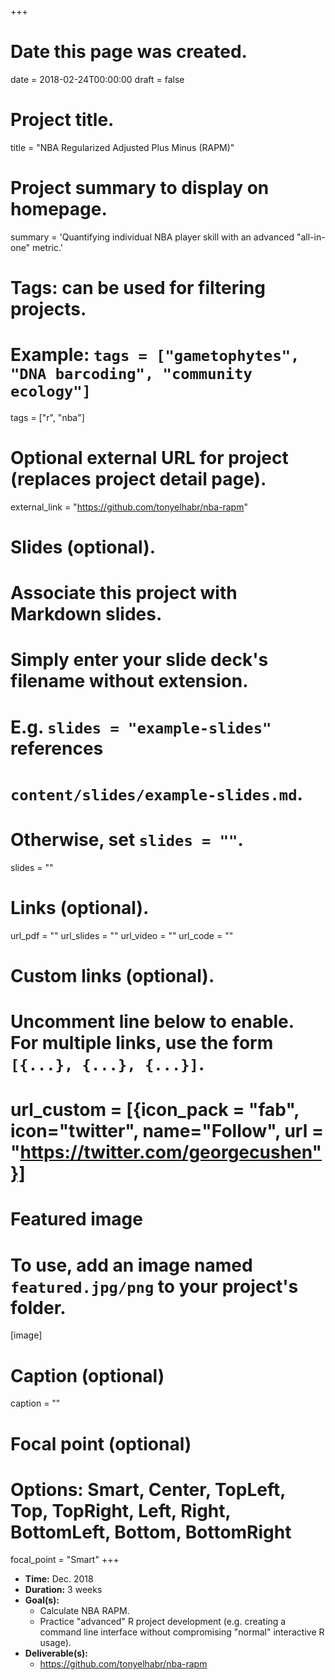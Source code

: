 +++
# Date this page was created.
date = 2018-02-24T00:00:00
draft = false

# Project title.
title = "NBA Regularized Adjusted Plus Minus (RAPM)"

# Project summary to display on homepage.
summary = 'Quantifying individual NBA player skill with an advanced "all-in-one" metric.'

# Tags: can be used for filtering projects.
# Example: `tags = ["gametophytes", "DNA barcoding", "community ecology"]`
tags = ["r", "nba"]

# Optional external URL for project (replaces project detail page).
external_link = "https://github.com/tonyelhabr/nba-rapm"

# Slides (optional).
#   Associate this project with Markdown slides.
#   Simply enter your slide deck's filename without extension.
#   E.g. `slides = "example-slides"` references 
#   `content/slides/example-slides.md`.
#   Otherwise, set `slides = ""`.
slides = ""

# Links (optional).
url_pdf = ""
url_slides = ""
url_video = ""
url_code = ""

# Custom links (optional).
#   Uncomment line below to enable. For multiple links, use the form `[{...}, {...}, {...}]`.
# url_custom = [{icon_pack = "fab", icon="twitter", name="Follow", url = "https://twitter.com/georgecushen"}]

# Featured image
# To use, add an image named `featured.jpg/png` to your project's folder. 
[image]
  # Caption (optional)
  caption = ""
  
  # Focal point (optional)
  # Options: Smart, Center, TopLeft, Top, TopRight, Left, Right, BottomLeft, Bottom, BottomRight
  focal_point = "Smart"
+++

+ __Time:__ Dec. 2018
+ __Duration:__ 3 weeks
+ __Goal(s):__
    + Calculate NBA RAPM.
    + Practice "advanced" R project development
    (e.g. creating a command line interface without compromising 
    "normal" interactive R usage).
+ __Deliverable(s):__
    + https://github.com/tonyelhabr/nba-rapm
